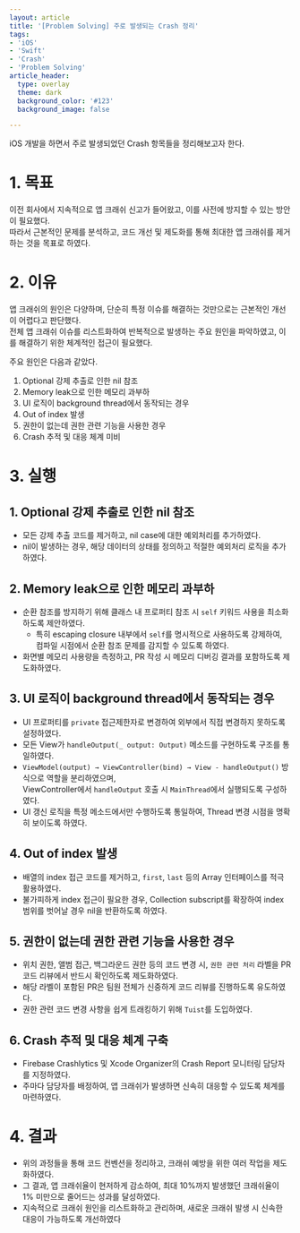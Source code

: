 ```yaml
---
layout: article
title: '[Problem Solving] 주로 발생되는 Crash 정리'
tags:
- 'iOS'
- 'Swift'
- 'Crash'
- 'Problem Solving'
article_header:
  type: overlay
  theme: dark
  background_color: '#123'
  background_image: false

---
```


iOS 개발을 하면서 주로 발생되었던 Crash 항목들을 정리해보고자 한다. 

<!--more-->


# 1. 목표
이전 회사에서 지속적으로 앱 크래쉬 신고가 들어왔고, 이를 사전에 방지할 수 있는 방안이 필요했다.  
따라서 근본적인 문제를 분석하고, 코드 개선 및 제도화를 통해 최대한 앱 크래쉬를 제거하는 것을 목표로 하였다.

# 2. 이유
앱 크래쉬의 원인은 다양하며, 단순히 특정 이슈를 해결하는 것만으로는 근본적인 개선이 어렵다고 판단했다.  
전체 앱 크래쉬 이슈를 리스트화하여 반복적으로 발생하는 주요 원인을 파악하였고, 이를 해결하기 위한 체계적인 접근이 필요했다.  

주요 원인은 다음과 같았다.
1. Optional 강제 추출로 인한 nil 참조
2. Memory leak으로 인한 메모리 과부하
3. UI 로직이 background thread에서 동작되는 경우
4. Out of index 발생
5. 권한이 없는데 권한 관련 기능을 사용한 경우
6. Crash 추적 및 대응 체계 미비

# 3. 실행

## 1. Optional 강제 추출로 인한 nil 참조
- 모든 강제 추출 코드를 제거하고, nil case에 대한 예외처리를 추가하였다.
- nil이 발생하는 경우, 해당 데이터의 상태를 정의하고 적절한 예외처리 로직을 추가하였다.

## 2. Memory leak으로 인한 메모리 과부하
- 순환 참조를 방지하기 위해 클래스 내 프로퍼티 참조 시 `self` 키워드 사용을 최소화하도록 제안하였다.  
  - 특히 escaping closure 내부에서 `self`를 명시적으로 사용하도록 강제하여, 컴파일 시점에서 순환 참조 문제를 감지할 수 있도록 하였다.
- 화면별 메모리 사용량을 측정하고, PR 작성 시 메모리 디버깅 결과를 포함하도록 제도화하였다.

## 3. UI 로직이 background thread에서 동작되는 경우
- UI 프로퍼티를 `private` 접근제한자로 변경하여 외부에서 직접 변경하지 못하도록 설정하였다.
- 모든 View가 `handleOutput(_ output: Output)` 메소드를 구현하도록 구조를 통일하였다.
- `ViewModel(output) → ViewController(bind) → View - handleOutput()` 방식으로 역할을 분리하였으며,  
  ViewController에서 `handleOutput` 호출 시 `MainThread`에서 실행되도록 구성하였다.
- UI 갱신 로직을 특정 메소드에서만 수행하도록 통일하여, Thread 변경 시점을 명확히 보이도록 하였다.

## 4. Out of index 발생
- 배열의 index 접근 코드를 제거하고, `first`, `last` 등의 Array 인터페이스를 적극 활용하였다.
- 불가피하게 index 접근이 필요한 경우, Collection subscript를 확장하여 index 범위를 벗어날 경우 nil을 반환하도록 하였다.

## 5. 권한이 없는데 권한 관련 기능을 사용한 경우
- 위치 권한, 앨범 접근, 백그라운드 권한 등의 코드 변경 시, `권한 관련 처리` 라벨을 PR 코드 리뷰에서 반드시 확인하도록 제도화하였다.
- 해당 라벨이 포함된 PR은 팀원 전체가 신중하게 코드 리뷰를 진행하도록 유도하였다.
- 권한 관련 코드 변경 사항을 쉽게 트래킹하기 위해 `Tuist`를 도입하였다.

## 6. Crash 추적 및 대응 체계 구축
- Firebase Crashlytics 및 Xcode Organizer의 Crash Report 모니터링 담당자를 지정하였다.
- 주마다 담당자를 배정하여, 앱 크래쉬가 발생하면 신속히 대응할 수 있도록 체계를 마련하였다.

# 4. 결과
- 위의 과정들을 통해 코드 컨벤션을 정리하고, 크래쉬 예방을 위한 여러 작업을 제도화하였다.
- 그 결과, 앱 크래쉬율이 현저하게 감소하여, 최대 10%까지 발생했던 크래쉬율이 1% 미만으로 줄어드는 성과를 달성하였다.
- 지속적으로 크래쉬 원인을 리스트화하고 관리하며, 새로운 크래쉬 발생 시 신속한 대응이 가능하도록 개선하였다